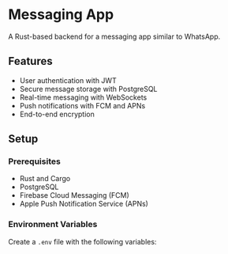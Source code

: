 # Messaging App

A Rust-based backend for a messaging app similar to WhatsApp.

## Features
- User authentication with JWT
- Secure message storage with PostgreSQL
- Real-time messaging with WebSockets
- Push notifications with FCM and APNs
- End-to-end encryption

## Setup

### Prerequisites
- Rust and Cargo
- PostgreSQL
- Firebase Cloud Messaging (FCM)
- Apple Push Notification Service (APNs)

### Environment Variables
Create a `.env` file with the following variables: